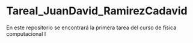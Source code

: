 # TareaI_JuanDavid_RamirezCadavid
En este repositorio se encontrará la primera tarea del curso de física computacional I
